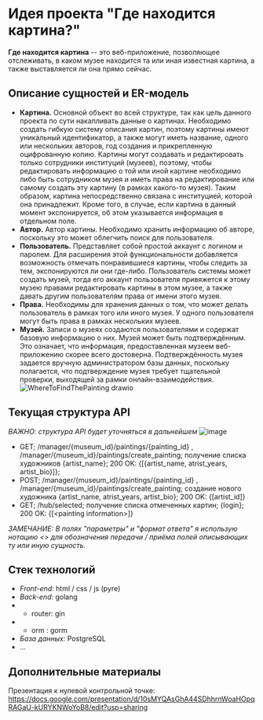 # Идея проекта "Где находится картина?"
**Где находится картина** -- это веб-приложение, позволяющее отслеживать, в каком музее находится та или иная известная картина, а также выставляется ли она прямо сейчас.
## Описание сущностей и ER-модель
- **Картина.** Основной объект во всей структуре, так как цель данного проекта по сути накапливать данные о картинах. Необходимо создать гибкую систему описания картин, поэтому картины имеют уникальный идентификатор, а также могут иметь название, одного или нескольких авторов, год создания и прикрепленную оцифрованную копию. Картины могут создавать и редактировать только сотрудники институций (музеев), поэтому, чтобы редактировать информацию о той или иной картине необходимо либо быть сотрудником музея и иметь права на редактирование или самому создать эту картину (в рамках какого-то музея). Таким образом, картина непосредственно связана с институцией, которой она принадлежит. Кроме того, в случае, если картина в данный момент экспонируется, об этом указывается информация в отдельном поле.
- **Автор.** Автор картины. Необходимо хранить информацию об авторе, поскольку это может облегчить поиск для пользователя.
- **Пользователь.** Представляет собой простой аккаунт с логином и паролем. Для расширения этой функциональности добавляется возможность отмечать понравившиеся картины, чтобы следить за тем, экспонируются ли они где-либо. Пользователь системы может создать музей, тогда его аккаунт пользователя привяжется к этому музею правами редактировать картины в этом музее, а также давать другим пользователям права от имени этого музея.
- **Права.** Необходимы для хранения данных о том, что может делать пользователь в рамках того или иного музея. У одного пользователя могут быть права в рамках нескольких музеев.
- **Музей.** Записи о музеях создаются пользователями и содержат базовую информацию о них. Музей может быть подтверждённым. Это означает, что информация, предоставленная музеем веб-приложению скорее всего достоверна. Подтверждённость музея задается вручную администратором базы данных, поскольку полагается, что подтверждение музея требует тщательной проверки, выходящей за рамки онлайн-взаимодействия.
![WhereToFindThePainting drawio](https://github.com/user-attachments/assets/0bcb21a6-784b-404a-9c1d-abfe6fcc40bf)

## Текущая структура API
*ВАЖНО: структура API будет уточняться в дальнейшем*
![image](https://github.com/user-attachments/assets/bd5bd95e-178f-4cba-86ab-263760a47e16)
- GET;  /manager/{museum_id}/paintings/{painting_id} , /manager/{museum_id}/paintings/create_painting; получение списка художников {artist_name}; 200 OK: {\[{artist_name, atrist_years, artist_bio}\]};
- POST; /manager/{museum_id}/paintings/{painting_id} , /manager/{museum_id}/paintings/create_painting; создание нового художника {artist_name, atrist_years, artist_bio}; 200 OK: {\[artist_id\]}
- GET; /hub/selected; получение списка отмеченных картин; {login}; 200 OK: {\[\<painting information\>\]}

*ЗАМЕЧАНИЕ: В полях "параметры" и "формат ответа" я использую нотацию <> для обозначения передачи / приёма полей описывающих ту или иную сущность.*

## Стек технологий
 - *Front-end:* html / css / js (pyre)
 - *Back-end:* golang 
 - - router: gin 
 - - orm : gorm
 - *База данных:* PostgreSQL
 - ...

## Дополнительные материалы
Презентация к нулевой контрольной точке: https://docs.google.com/presentation/d/10sMYQAsGhA44SDhhrnWoaHOpqRAGaU-kURYKNWoYoB8/edit?usp=sharing



